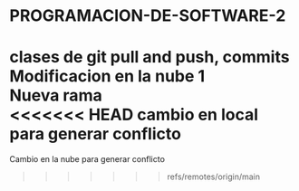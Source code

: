 # PROGRAMACION-DE-SOFTWARE-2
clases de git pull and push, commits  
Modificacion en la nube 1  
Nueva rama  
<<<<<<< HEAD
cambio en local para generar conflicto  
=======
Cambio en la nube para generar conflicto  
>>>>>>> refs/remotes/origin/main
